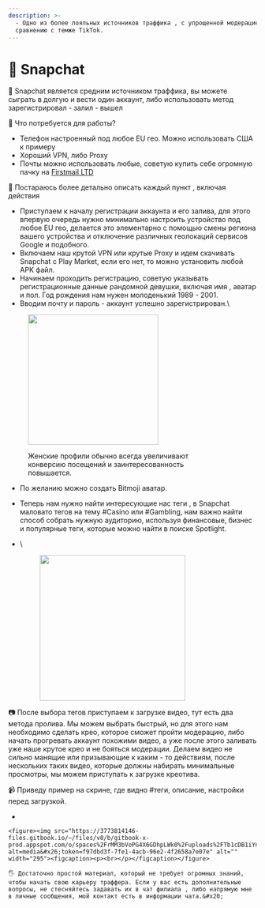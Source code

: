 ```yaml
---
description: >-
  - Одно из более лояльных источников траффика , с упрощенной модерацией , по
  сравнению с темже TikTok.
---
```


# 📘 Snapchat

👀 Snapchat является средним источником траффика, вы можете сыграть в долгую и вести один аккаунт, либо использовать метод зарегистрировал - залил - вышел

💼 Что потребуется для работы?

* Телефон настроенный под любое EU гео. Можно использовать США к примеру
* Хороший VPN, либо Proxy
* Почты можно использовать любые, советую купить себе огромную пачку на [Firstmail LTD](https://firstmail.ltd/ru-RU/shop)

📜 Постараюсь более детально описать каждый пункт , включая действия&#x20;

* Приступаем к началу регистрации аккаунта и его залива, для этого впервую очередь нужно минимально настроить устройство под любое EU гео, делается это элементарно с помощью смены региона вашего устройства и отключение различных геолокаций сервисов Google и подобного.
* Включаем наш крутой VPN или крутые Proxy и идем скачивать Snapchat с Play Market, если его нет, то можно установить любой APK файл.
* Начинаем проходить регистрацию, советую указывать регистрационные данные рандомной девушки, включая имя , аватар и пол. Год рождения нам нужен молоденький 1989 - 2001.
* Вводим почту и пароль - аккаунт успешно зарегистрирован.\


<figure><img src="https://3773814146-files.gitbook.io/~/files/v0/b/gitbook-x-prod.appspot.com/o/spaces%2FrMM3bVoPG4X6GDhpLWk0%2Fuploads%2Ff4Ub5kJ3e8fhjk9JTV7y%2Fimage.png?alt=media&#x26;token=dc4b47d3-a1b8-44e0-9613-913fd678312b" alt="" width="264"><figcaption><p>Женские профили обычно всегда увеличивают <br>конверсию посещений и заинтересованность <br>повышается.</p></figcaption></figure>

* По желанию можно создать Bitmoji аватар.
* Теперь нам нужно найти интересующие нас теги , в Snapchat маловато тегов на тему #Casino или #Gambling, нам важно найти способ собрать нужную аудиторию, используя финансовые, бизнес и популярные теги, которые можно найти в поиске Spotlight.
*   \


    <figure><img src="https://3773814146-files.gitbook.io/~/files/v0/b/gitbook-x-prod.appspot.com/o/spaces%2FrMM3bVoPG4X6GDhpLWk0%2Fuploads%2FTpLBNgyI2seSB48WLUOp%2Fimage.png?alt=media&#x26;token=8901ecb7-a13a-4533-9977-6bd04e79cad6" alt="" width="295"><figcaption></figcaption></figure>



📷 После выбора тегов приступаем к загрузке видео, тут есть два метода пролива. Мы можем выбрать быстрый, но для этого нам необходимо сделать крео, которое сможет пройти модерацию, либо начать прогревать аккаунт похожими видео, а уже после этого заливать уже наше крутое крео и не бояться модерации. Делаем видео не сильно манящие или призывающие к каким - то действиям, после нескольких таких видео, которые должны набирать минимальные просмотры, мы можем приступать к загрузке креотива.

📹 Приведу пример на скрине, где видно #теги, описание, настройки перед загрузкой.

*

    <figure><img src="https://3773814146-files.gitbook.io/~/files/v0/b/gitbook-x-prod.appspot.com/o/spaces%2FrMM3bVoPG4X6GDhpLWk0%2Fuploads%2FTb1cDB1iYnrhZrxKwCEU%2Fimage.png?alt=media&#x26;token=f97dbd3f-7fe1-4acb-96e2-4f2658a7e07e" alt="" width="295"><figcaption><p><br></p></figcaption></figure>

    🖐 Достаточно простой материал, который не требует огромных знаний, чтобы начать свою карьеру траффера. Если у вас есть дополнительные вопросы, не стесняйтесь задавать их в чат филиала , либо напрямую мне в личные сообщения, мой контакт есть в информации чата.&#x20;

